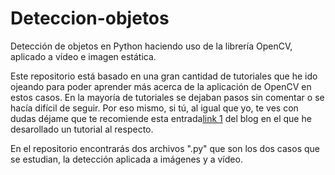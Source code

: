 # Deteccion-objetos
Detección de objetos en Python haciendo uso de la librería OpenCV, aplicado a vídeo e imagen estática.

Este repositorio está basado en una gran cantidad de tutoriales que he ido ojeando para poder aprender más 
acerca de la aplicación de OpenCV en estos casos. En la mayoría de tutoriales se dejaban pasos sin comentar o se hacía difícil de seguir. Por eso mismo, si tú, al igual que yo, te ves con dudas déjame que te recomiende esta entrada[link 1] del blog en el que he desarollado un tutorial al respecto.

En el repositorio encontrarás dos archivos ".py" que son los dos casos que se estudian, la detección aplicada a imágenes y
a vídeo.

[link 1]: https://medium.com/@Lublanc/detecci%C3%B3n-de-objetos-con-opencv-en-python-a0ba95d7705e
